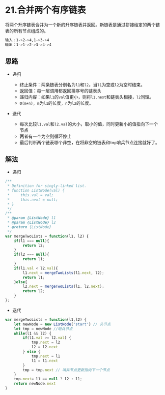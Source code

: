 # 21.合并两个有序链表
将两个升序链表合并为一个新的升序链表并返回。新链表是通过拼接给定的两个链表的所有节点组成的。

```bash
输入：1->2->4,1->3->4
输出：1->1->2->3->4->4
```

## 思路
+ 递归
    - 终止条件：两条链表分别名为`l1`和`l2`，当`l1`为空或`l2`为空时结束。
    - 返回值：每一层调用都返回排序号的链表头
    - 递归内容：如果`l1`的`val`值更小，则将`l1.next`和链表头相接，`l2`同理。
    - `O(m+n)`，`m`为`l1`的长度，`n`为`l2`的长度。

+ 迭代
    - 每次比较`l1.val`和`l2.val`的大小，取小的值，同时更新小的值指向下一个节点
    - 两者有一个为空则循环停止
    - 最后判断两个链表哪个非空，在将非空的链表和`tmp`哨兵节点连接就好了。
    
## 解法
- 递归
```js
/**
 * Definition for singly-linked list.
 * function ListNode(val) {
 *     this.val = val;
 *     this.next = null;
 * }
 */
/**
 * @param {ListNode} l1
 * @param {ListNode} l2
 * @return {ListNode}
 */
var mergeTwoLists = function(l1, l2) {
    if(l1 === null){
        return l2;
    }
    if(l2 === null){
        return l1;
    }
    if(l1.val < l2.val){
        l1.next = mergeTwoLists(l1.next, l2);
        return l1;
    }else{
        l2.next = mergeTwoLists(l1, l2.next);
        return l2;
    }
};
```

- 迭代
```js
var mergeTwoLists = function(l1,l2) {
    let newNode = new ListNode('start') // 头节点
    let tmp = newNode //哨兵节点
    while(l1 && l2) {
        if(l1.val >= l2.val) {
            tmp.next = l2
            l2 = l2.next
        } else {
            tmp.next = l1
            l1 = l1.next
        }
        tmp = tmp.next // 哨兵节点更新指向下一个节点
    }
    tmp.next= l1 == null ? l2 : l1;
    return newNode.next
}
```